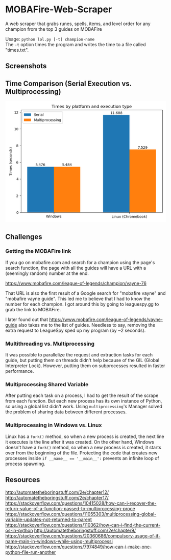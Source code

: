 # MOBAFire-Web-Scraper
A web scraper that grabs runes, spells, items, and level order for any champion from the top 3 guides on MOBAFire

Usage: `python lol.py [-t] champion-name`  
The `-t` option times the program and writes the time to a file called "times.txt".

## Screenshots

## Time Comparison (Serial Execution vs. Multiprocessing)

![](times.png)

## Challenges
### Getting the MOBAFire link

If you go on mobafire.com and search for a champion using the page's search function, the page with all the guides will have a URL with a (seemingly random) number at the end.

https://www.mobafire.com/league-of-legends/champion/vayne-76

That URL is also the first result of a Google search for "mobafire vayne" and "mobafire vayne guide". This led me to believe that I had to know the number for each champion. I got around this by going to leaguespy.gg to grab the link to MOBAFire.

I later found out that https://www.mobafire.com/league-of-legends/vayne-guide also takes me to the list of guides. Needless to say, removing the extra request to LeagueSpy sped up my program (by ~2 seconds).

### Multithreading vs. Multiprocessing

It was possible to parallelize the request and extraction tasks for each guide, but putting them on threads didn't help because of the GIL (Global Interpreter Lock). However, putting them on subprocesses resulted in faster performance.

### Multiprocessing Shared Variable

After putting each task on a process, I had to get the result of the scrape from each function. But each new process has its own instance of Python, so using a global list didn't work. Using `multiprocessing`'s Manager solved the problem of sharing data between different processes.

### Multiprocessing in Windows vs. Linux
Linux has a `fork()` method, so when a new process is created, the next line it executes is the line after it was created. On the other hand, Windows doesn't have a `fork()` method, so when a new process is created, it starts over from the beginning of the file. Protecting the code that creates new processes inside `if __name__ == '__main__':` prevents an infinite loop of process spawning.

## Resources
http://automatetheboringstuff.com/2e/chapter12/  
http://automatetheboringstuff.com/2e/chapter17/  
https://stackoverflow.com/questions/10415028/how-can-i-recover-the-return-value-of-a-function-passed-to-multiprocessing-proce  
https://stackoverflow.com/questions/11055303/multiprocessing-global-variable-updates-not-returned-to-parent
https://stackoverflow.com/questions/110362/how-can-i-find-the-current-os-in-python
http://automatetheboringstuff.com/2e/chapter9/
https://stackoverflow.com/questions/20360686/compulsory-usage-of-if-name-main-in-windows-while-using-multiprocessi  
https://stackoverflow.com/questions/7974849/how-can-i-make-one-python-file-run-another
